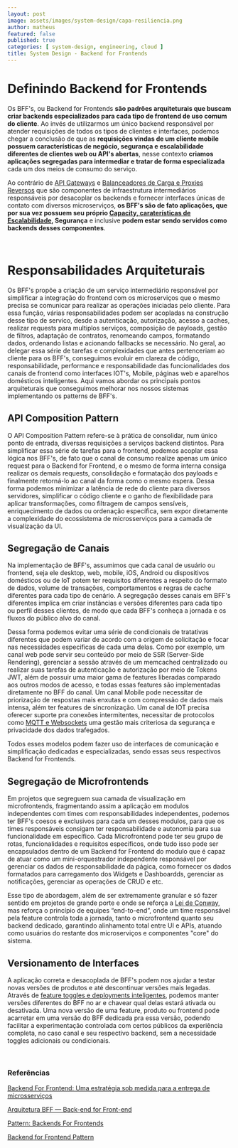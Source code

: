 ```yaml
---
layout: post
image: assets/images/system-design/capa-resiliencia.png
author: matheus
featured: false
published: true
categories: [ system-design, engineering, cloud ]
title: System Design - Backend for Frontends
---
```


# Definindo Backend for Frontends 

Os BFF's, ou Backend for Frontends **são padrões arquiteturais que buscam criar backends especializados para cada tipo de frontend de uso comum do cliente**. Ao invés de utilizarmos um único backend responsável por atender requisições de todos os tipos de clientes e interfaces, podemos chegar a conclusão de que as **requisições vindas de um cliente mobile possuem características de negócio, segurança e escalabilidade diferentes de clientes web ou API's abertas**, nesse contexto **criamos aplicações segregadas para intermediar e tratar de forma especializada** cada um dos meios de consumo do serviço. 

Ao contrário de [API Gateways](/api-gateway/) e [Balanceadores de Carga e Proxies Reversos](/load-balancing/) que são componentes de infraestrutura intermediários responsáveis por desacoplar os backends e fornecer interfaces únicas de contato com diversos microserviços, **os BFF's são de fato aplicações, que por sua vez possuem seu próprio [Capacity, caraterísticas de Escalabilidade](/performance-capacidade-escalabilidade/), Segurança** e inclusive **podem estar sendo servidos como backends desses componentes**. 

<br>

# Responsabilidades Arquiteturais

Os BFF's propõe a criação de um serviço intermediário responsável por simplificar a integração do frontend com os microserviços que o mesmo precisa se comunicar para realizar as operações iniciadas pelo cliente. Para essa função, várias responsabilidades podem ser acopladas na construção desse tipo de servico, desde a autenticação, autorização, acesso a caches, realizar requests para multiplos serviços, composição de payloads, gestão de filtros, adaptação de contratos, renomeando campos, formatando dados, ordenando listas e acionando fallbacks se necessário. No geral, ao delegar essa série de tarefas e complexidades que antes pertenceriam ao cliente para os BFF's, conseguimos evoluir em clareza de código, responsabilidade, performance e responsabilidade das funcionalidades dos canais de frontend como interfaces IOT's, Mobile, páginas web e aparelhos domésticos inteligentes. Aqui vamos abordar os principais pontos arquiteturais que conseguimos melhorar nos nossos sistemas implementando os patterns de BFF's.  

## API Composition Pattern 

O API Composition Pattern refere-se à prática de consolidar, num único ponto de entrada, diversas requisições a serviços backend distintos. Para simplificar essa série de tarefas para o frontend, podemos acoplar essa lógica nos BFF's, de fato que o canal de consumo realize apenas um único request para o Backend for Frontend, e o mesmo de forma interna consiga realizar os demais requests, consolidação e formatação dos payloads e finalmente retorná-lo ao canal da forma como o mesmo espera.  Dessa forma podemos minimizar a latência de rede do cliente para diversos servidores, simplificar o código cliente e o ganho de flexibilidade para aplicar transformações, como filtragem de campos sensíveis, enriquecimento de dados ou ordenação específica, sem expor diretamente a complexidade do ecossistema de microsserviços para a camada de visualização da UI. 

## Segregação de Canais

Na implementação de BFF's, assumimos que cada canal de usuário ou frontend, seja ele desktop, web, mobile, iOS, Android ou dispositivos domésticos ou de IoT potem ter requisitos diferentes a respeito do formato de dados, volume de transações, comportamentos e regras de cache diferentes para cada tipo de cenário.  A segregação desses canais em BFF's diferentes implica em criar instâncias e versões diferentes para cada tipo ou perfil desses clientes, de modo que cada BFF's conheça a jornada e os fluxos do público alvo do canal. 

Dessa forma podemos evitar uma série de condicionais de tratativas diferentes que podem variar de acordo com a origem de solicitação e focar nas necessidades especificas de cada uma delas. Como por exemplo, um canal web pode servir seu conteúdo por meio de SSR (Server-Side Rendering), gerenciar a sessão através de um memcached centralizado ou realizar suas tarefas de autenticação e autorização por meio de Tokens JWT, além de possuir uma maior gama de features liberadas comparado aos outros modos de acesso, e todas essas features são implementadas diretamente no BFF do canal. Um canal Mobile pode necessitar de  priorização de respostas mais enxutas e com compressão de dados mais intensa, além ter features de sincronização. Um canal de IOT precisa oferecer suporte pra conexões intermitentes, necessitar de protocolos como [MQTT e Websockets](/mensageria-eventos-streaming/) uma gestão mais criteriosa da segurança e privacidade dos dados trafegados. 

Todos esses modelos podem fazer uso de interfaces de comunicação e simplificação dedicadas e especializadas, sendo essas seus respectivos Backend for Frontends. 

## Segregação de Microfrontends

Em projetos que segreguem sua camada de visualização em microfrontends, fragmentando assim a aplicação em modulos independentes com times com responsabilidades independentes, podemos ter BFF's coesos e exclusivos para cada um desses modulos, para que os times responsáveis consigam ter responsabilidade e autonomia para sua funcionalidade em específico. Cada Microfrontend pode ter seu grupo de rotas, funcionalidades e requisitos específicos, onde tudo isso pode ser encapsulados dentro de um Backend for Frontend do modulo que é capaz de atuar como um mini-orquestrador independente responsável por gerenciar os dados de responsabilidade da págica, como fornecer os dados formatados para carregamento dos Widgets e Dashboardds, gerenciar as notificações, gerenciar as operações de CRUD e etc. 

Esse tipo de abordagem, além de ser extremamente granular e só fazer sentido em projetos de grande porte e onde se reforça a [Lei de Conway](/monolitos-microservicos/), mas reforça  o princípio de equipes “end-to-end”, onde um time responsável pela feature controla toda a jornada, tanto o microfrontend quanto seu backend dedicado, garantindo alinhamento total entre UI e APIs, atuando como usuários do restante dos microserviços e componentes "core" do sistema. 


## Versionamento de Interfaces

A aplicação correta e desacoplada de BFF's podem nos ajudar a testar novas versões de produtos e até descontinuar versões mais legadas. Através de [feature toggles e deployments inteligentes](/deployment-strategies/), podemos manter versões diferentes do BFF no ar e chavear qual delas estará ativada ou desativada. Uma nova versão de uma feature, produto ou frontend pode acarretar em uma versão do BFF dedicada pra essa versão, podendo facilitar a experimentação controlada com certos públicos da experiência completa, no caso canal e seu respectivo backend, sem a necessidade toggles adicionais ou condicionais. 

<br>

### Referências

[Backend For Frontend: Uma estratégia sob medida para a entrega de microsserviços](https://medium.com/jeitosanar/backend-for-frontend-uma-estrat%C3%A9gia-sob-demanda-para-a-entrega-de-microsservi%C3%A7os-2f12d4cb9e3f)

[Arquitetura BFF — Back-end for Front-end](https://medium.com/digitalproductsdev/arquitetura-bff-back-end-for-front-end-13e2cbfbcda2)

[Pattern: Backends For Frontends](https://samnewman.io/patterns/architectural/bff/)

[Backend for Frontend Pattern](https://www.geeksforgeeks.org/backend-for-frontend-pattern/)